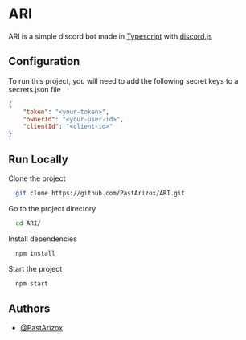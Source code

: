 # ARI

ARI is a simple discord bot made in [Typescript](https://typescriptlang.org/) with [discord.js](https://discord.js.org/)

## Configuration

To run this project, you will need to add the following secret keys to a secrets.json file

```json
{
    "token": "<your-token>",
    "ownerId": "<your-user-id>",
    "clientId": "<client-id>"
}
```

## Run Locally

Clone the project

```bash
  git clone https://github.com/PastArizox/ARI.git
```

Go to the project directory

```bash
  cd ARI/
```

Install dependencies

```bash
  npm install
```

Start the project

```bash
  npm start
```

## Authors

-   [@PastArizox](https://github.com/PastArizox)
